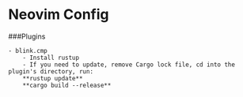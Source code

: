 # Neovim Config

###Plugins

    - blink.cmp
        - Install rustup
        - If you need to update, remove Cargo lock file, cd into the plugin's directory, run:
        **rustup update**
        **cargo build --release**
